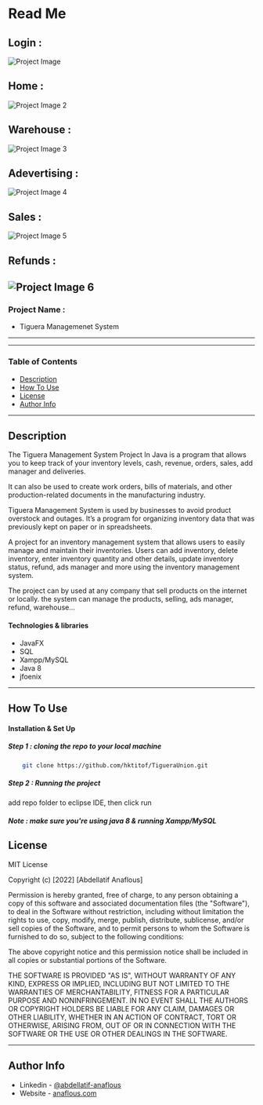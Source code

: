 # Read Me



## Login : 

![Project Image](https://user-images.githubusercontent.com/62770500/193140200-affb6e74-9835-4ccf-a683-7c21f200e6d3.png)

## Home : 

![Project Image 2](https://user-images.githubusercontent.com/62770500/193140910-0d24b2c1-f02b-4f0c-8dc8-20e0490b2901.png)

## Warehouse :

![Project Image 3](https://user-images.githubusercontent.com/62770500/193141139-eb0a0c2c-6e34-45c1-84d2-83148dc5d023.png)

## Adevertising : 

![Project Image 4](https://user-images.githubusercontent.com/62770500/193141323-091f187c-5f59-4ae8-b544-574d5f5eda01.png)

## Sales :

![Project Image 5](https://user-images.githubusercontent.com/62770500/193141513-53a55761-e750-4f82-ae54-784cf77f0d82.png)

## Refunds :

![Project Image 6](https://user-images.githubusercontent.com/62770500/193141686-1fcc095a-11d8-4dd5-99ed-a4e79a7a8a45.png)
---

### Project Name :

- Tiguera Managemenet System

---


---

### Table of Contents


- [Description](#description)
- [How To Use](#how-to-use)
- [License](#license)
- [Author Info](#author-info)

---

## Description

The Tiguera Management System Project In Java is a program that allows you to keep track of your inventory levels, cash, revenue, orders, sales, add manager and deliveries.

It can also be used to create work orders, bills of materials, and other production-related documents in the manufacturing industry.

Tiguera Management System is used by businesses to avoid product overstock and outages. It’s a program for organizing inventory data that was previously kept on paper or in spreadsheets.

A project for an inventory management system that allows users to easily manage and maintain their inventories. Users can add inventory, delete inventory, enter inventory quantity and other details, update inventory status, refund, ads manager and more using the inventory management system.


The project can by used at any company that sell products on the internet or locally. the system can manage the products, selling, ads manager, refund, warehouse...


#### Technologies & libraries

- JavaFX
- SQL
- Xampp/MySQL
- Java 8
- jfoenix





---

## How To Use

#### Installation & Set Up
##### Step 1 : cloning the repo to your local machine

```sh
    git clone https://github.com/hktitof/TigueraUnion.git
```

##### Step 2 : Running the project 
add repo folder to eclipse IDE, then click run

##### Note : make sure you're using java 8 & running Xampp/MySQL



## License

MIT License

Copyright (c) [2022] [Abdellatif Anaflous]

Permission is hereby granted, free of charge, to any person obtaining a copy
of this software and associated documentation files (the "Software"), to deal
in the Software without restriction, including without limitation the rights
to use, copy, modify, merge, publish, distribute, sublicense, and/or sell
copies of the Software, and to permit persons to whom the Software is
furnished to do so, subject to the following conditions:

The above copyright notice and this permission notice shall be included in all
copies or substantial portions of the Software.

THE SOFTWARE IS PROVIDED "AS IS", WITHOUT WARRANTY OF ANY KIND, EXPRESS OR
IMPLIED, INCLUDING BUT NOT LIMITED TO THE WARRANTIES OF MERCHANTABILITY,
FITNESS FOR A PARTICULAR PURPOSE AND NONINFRINGEMENT. IN NO EVENT SHALL THE
AUTHORS OR COPYRIGHT HOLDERS BE LIABLE FOR ANY CLAIM, DAMAGES OR OTHER
LIABILITY, WHETHER IN AN ACTION OF CONTRACT, TORT OR OTHERWISE, ARISING FROM,
OUT OF OR IN CONNECTION WITH THE SOFTWARE OR THE USE OR OTHER DEALINGS IN THE
SOFTWARE.



---

## Author Info

- Linkedin - [@abdellatif-anaflous](https://www.linkedin.com/in/abdellatif-anaflous/)
- Website - [anaflous.com](https://anaflous.com)
